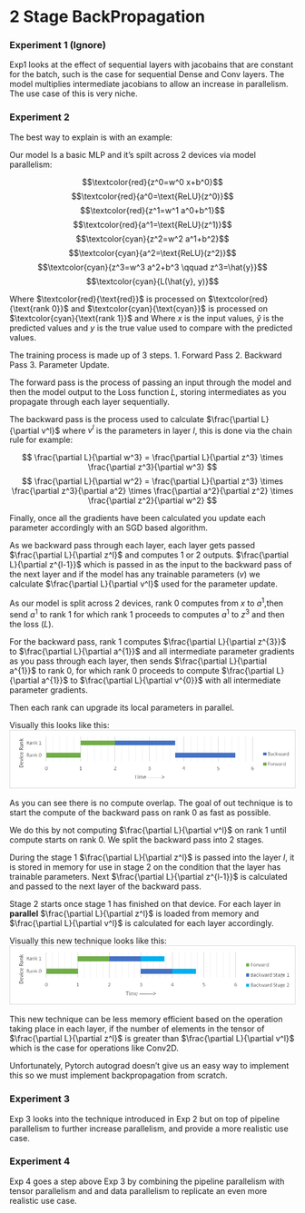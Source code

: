 <style TYPE="text/css">
code.has-jax {font: inherit; font-size: 100%; background: inherit; border: inherit;}
</style>
<script type="text/x-mathjax-config">
MathJax.Hub.Config({
    tex2jax: {
        inlineMath: [['$','$'], ['\\(','\\)']],
        skipTags: ['script', 'noscript', 'style', 'textarea', 'pre'] // removed 'code' entry
    }
});
MathJax.Hub.Queue(function() {
    var all = MathJax.Hub.getAllJax(), i;
    for(i = 0; i < all.length; i += 1) {
        all[i].SourceElement().parentNode.className += ' has-jax';
    }
});
</script>
<script type="text/javascript" src="https://cdnjs.cloudflare.com/ajax/libs/mathjax/2.7.4/MathJax.js?config=TeX-AMS_HTML-full"></script>



# 2 Stage BackPropagation

### Experiment 1 (Ignore)
Exp1 looks at the effect of sequential layers with jacobains that are constant for the batch, such is the case for sequential Dense and Conv layers. The model multiplies intermediate jacobians to allow an increase in parallelism. The use case of this is very niche.

### Experiment 2
The best way to explain is with an example:

Our model Is a basic MLP and it’s spilt across 2 devices via model parallelism:

$$\textcolor{red}{z^0=w^0 x+b^0}$$
$$\textcolor{red}{a^0=\text{ReLU}(z^0)}$$
$$\textcolor{red}{z^1=w^1 a^0+b^1}$$
$$\textcolor{red}{a^1=\text{ReLU}(z^1)}$$
$$\textcolor{cyan}{z^2=w^2 a^1+b^2}$$
$$\textcolor{cyan}{a^2=\text{ReLU}(z^2)}$$
$$\textcolor{cyan}{z^3=w^3 a^2+b^3 \qquad z^3=\hat{y}}$$
$$\textcolor{cyan}{L(\hat{y}, y)}$$

Where $\textcolor{red}{\text{red}}$ is processed on $\textcolor{red}{\text{rank 0}}$ and $\textcolor{cyan}{\text{cyan}}$ is processed on $\textcolor{cyan}{\text{rank 1}}$ and Where $x$ is the input values, $\hat{y}$ is the predicted values and $y$ is the true value used to compare with the predicted values.

The training process is made up of 3 steps. 1. Forward Pass 2. Backward Pass 3. Parameter Update.

The forward pass is the process of passing an input through the model and then the model output to the Loss function $L$, storing intermediates as you propagate through each layer sequentially.

The backward pass is the process used to calculate $\frac{\partial L}{\partial v^l}$ where $v^l$ is the parameters in layer $l$, this is done via the chain rule for example:

$$
\frac{\partial L}{\partial w^3} = 
\frac{\partial L}{\partial z^3} \times \frac{\partial z^3}{\partial w^3} 
$$
$$
\frac{\partial L}{\partial w^2} = 
\frac{\partial L}{\partial z^3} \times \frac{\partial z^3}{\partial a^2} \times
\frac{\partial a^2}{\partial z^2} \times \frac{\partial z^2}{\partial w^2} 
$$

Finally, once all the gradients have been calculated you update each parameter accordingly with an SGD based algorithm. 

As we backward pass through each layer, each layer gets passed $\frac{\partial L}{\partial z^l}$ and computes 1 or 2 outputs. $\frac{\partial L}{\partial z^{l-1}}$ which is passed in as the input to the backward pass of the next layer and if the model has any trainable parameters ($v$) we calculate $\frac{\partial L}{\partial v^l}$ used for the parameter update.

As our model is split across 2 devices, rank 0 computes from $x$ to $a^1$,then send $a^1$ to rank 1 for which rank 1 proceeds to computes $a^1$ to $z^3$ and then the loss ($L$). 

For the backward pass, rank 1 computes $\frac{\partial L}{\partial z^{3}}$ to $\frac{\partial L}{\partial a^{1}}$ and all intermediate parameter gradients as you pass through each layer, then sends $\frac{\partial L}{\partial a^{1}}$ to rank 0, for which rank 0 proceeds to compute $\frac{\partial L}{\partial a^{1}}$ to $\frac{\partial L}{\partial v^{0}}$ with all intermediate parameter gradients. 

Then each rank can upgrade its local parameters in parallel.

Visually this looks like this:
![Alt text](base_mp.png)

As you can see there is no compute overlap. The goal of out technique is to start the compute of the backward pass on rank 0 as fast as possible.

We do this by not computing $\frac{\partial L}{\partial v^l}$ on rank 1 until compute starts on rank 0. We split the backward pass into 2 stages. 

During the stage 1 $\frac{\partial L}{\partial z^l}$ is passed into the layer $l$, it is stored in memory for use in stage 2 on the condition that the layer has trainable parameters. Next $\frac{\partial L}{\partial z^{l-1}}$ is calculated and passed to the next layer of the backward pass.

Stage 2 starts once stage 1 has finished on that device. For each layer in **parallel** $\frac{\partial L}{\partial z^l}$ is loaded from memory and $\frac{\partial L}{\partial v^l}$ is calculated for each layer accordingly.

Visually this new technique looks like this:
![Alt text](smart_mp.png)

This new technique can be less memory efficient based on the operation taking place in each layer, if the number of elements in the tensor of $\frac{\partial L}{\partial z^l}$ is greater than $\frac{\partial L}{\partial v^l}$ which is the case for operations like Conv2D.

Unfortunately, Pytorch autograd doesn’t give us an easy way to implement this so we must implement backpropagation from scratch.

### Experiment 3
Exp 3 looks into the technique introduced in Exp 2 but on top of pipeline parallelism to further increase parallelism, and provide a more realistic use case.

### Experiment 4
Exp 4 goes a step above Exp 3 by combining the pipeline parallelism with tensor parallelism and and data parallelism to replicate an even more realistic use case.

